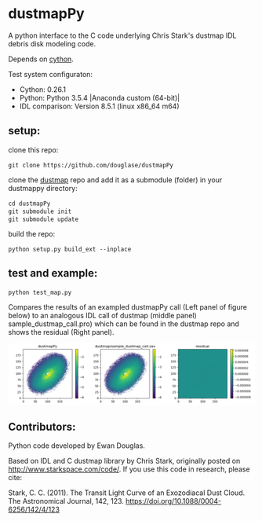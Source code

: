 # dustmapPy

A python interface to the C code underlying Chris Stark's dustmap IDL debris disk modeling code.

Depends on [cython](http://docs.cython.org/en/latest/).

Test system configuraton: 

* Cython: 0.26.1
* Python: Python 3.5.4 |Anaconda custom (64-bit)|
* IDL comparison: Version 8.5.1 (linux x86_64 m64)

##  setup:

clone this repo:

    git clone https://github.com/douglase/dustmapPy

clone the [dustmap](https://github.com/douglase/dustmap) repo and add it as a submodule (folder) in your dustmappy directory:

    cd dustmapPy
    git submodule init
    git submodule update

build the repo:

    python setup.py build_ext --inplace

## test and example:


```
python test_map.py
```

Compares the results of an exampled dustmapPy call (Left panel of figure below) to an analogous IDL call of dustmap (middle panel) sample_dustmap_call.pro) which can be found in the dustmap repo and shows the residual (Right panel).

![DustmapPy call, python call, residual](IDL-python.png)


## Contributors:
Python code developed by Ewan Douglas. 

Based on IDL and C dustmap library by Chris Stark, originally posted on http://www.starkspace.com/code/. If you use this code in research, please cite:

Stark, C. C. (2011). The Transit Light Curve of an Exozodiacal Dust Cloud. The Astronomical Journal, 142, 123. https://doi.org/10.1088/0004-6256/142/4/123


